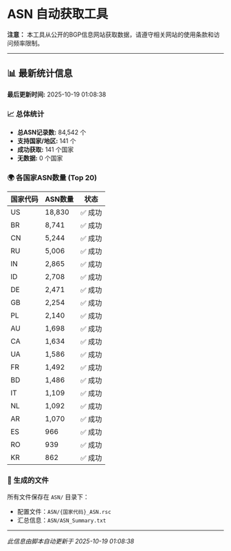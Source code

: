 # ASN 自动获取工具

**注意：** 本工具从公开的BGP信息网站获取数据，请遵守相关网站的使用条款和访问频率限制。

---

## 📊 最新统计信息

**最后更新时间:** 2025-10-19 01:08:38

### 📈 总体统计
- **总ASN记录数:** 84,542 个
- **支持国家/地区:** 141 个
- **成功获取:** 141 个国家
- **无数据:** 0 个国家


### 🌍 各国家ASN数量 (Top 20)

| 国家代码 | ASN数量 | 状态 |
|---------|---------|------|
| US | 18,830 | ✅ 成功 |
| BR | 8,741 | ✅ 成功 |
| CN | 5,244 | ✅ 成功 |
| RU | 5,006 | ✅ 成功 |
| IN | 2,865 | ✅ 成功 |
| ID | 2,708 | ✅ 成功 |
| DE | 2,471 | ✅ 成功 |
| GB | 2,254 | ✅ 成功 |
| PL | 2,140 | ✅ 成功 |
| AU | 1,698 | ✅ 成功 |
| CA | 1,634 | ✅ 成功 |
| UA | 1,586 | ✅ 成功 |
| FR | 1,492 | ✅ 成功 |
| BD | 1,486 | ✅ 成功 |
| IT | 1,109 | ✅ 成功 |
| NL | 1,092 | ✅ 成功 |
| AR | 1,070 | ✅ 成功 |
| ES | 966 | ✅ 成功 |
| RO | 939 | ✅ 成功 |
| KR | 862 | ✅ 成功 |

### 📁 生成的文件

所有文件保存在 `ASN/` 目录下：
- 配置文件：`ASN/{国家代码}_ASN.rsc`
- 汇总信息：`ASN/ASN_Summary.txt`

---

*此信息由脚本自动更新于 2025-10-19 01:08:38*
